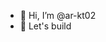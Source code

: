 - 👋 Hi, I’m @ar-kt02
- 👀 Let's build

<!---
ar-kt02/ar-kt02 is a ✨ special ✨ repository because its `README.md` (this file) appears on your GitHub profile.
You can click the Preview link to take a look at your changes.
--->
